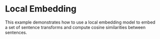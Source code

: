 # Local Embedding

This example demonstrates how to use a local embedding model to embed a set of sentence transforms and compute cosine similarities between sentences.